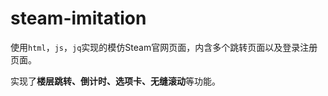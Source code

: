 # steam-imitation
使用`html`，`js`，`jq`实现的模仿Steam官网页面，内含多个跳转页面以及登录注册页面。

实现了**楼层跳转、倒计时、选项卡、无缝滚动**等功能。

